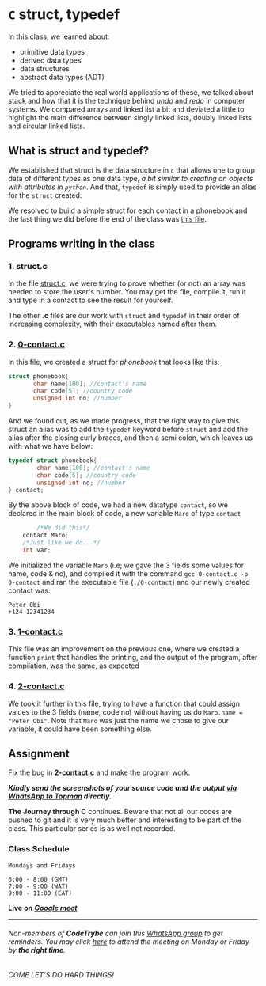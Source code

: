 # `C` struct, typedef
In this class, we learned about:
- primitive data types
- derived data types
- data structures
- abstract data types (ADT)

We tried to appreciate the real world applications of these, we talked about stack and how that it is the technique behind *undo* and *redo* in computer systems.
We compared arrays and linked list a bit and deviated a little to highlight the main difference between singly linked lists, doubly linked lists and circular linked lists.

## What is struct and typedef?
We established that struct is the data structure in `c` that allows one to group data of different types as one data type, *a bit similar to creating an objects with attributes in `python`*.
And that, `typedef` is simply used to provide an alias for the `struct` created.

We resolved to build a simple struct for each contact in a phonebook and the last thing we did before the end of the class was [this file](./2-contact.c).

## Programs writing in the class
### 1. struct.c
In the file [struct.c](./struct.c), we were trying to prove whether (or not) an array was needed to store the user's number.
You may get the file, compile it, run it and type in a contact to see the result for yourself.

The other **.c** files are our work with `struct` and `typedef` in their order of increasing complexity, with their executables named after them.

### 2. [0-contact.c](./0-contact.c)
In this file, we created a struct for *phonebook* that looks like this:
```c
struct phonebook{
       char name[100]; //contact's name
       char code[5]; //country code
       unsigned int no; //number
}
```
And we found out, as we made progress, that the right way to give this struct an alias was to add the `typedef` keyword before `struct` and add the alias after the closing curly braces, and then a semi colon, which leaves us with what we have below:
```c
typedef struct phonebook{
        char name[100]; //contact's name
        char code[5]; //country code
        unsigned int no; //number
} contact;
```

By the above block of code, we had a new datatype `contact`, so we declared in the main block of code, a new variable `Maro` of type `contact`
```c
        /*We did this*/
	contact Maro;
	/*Just like we do...*/
	int var;
```
We initialized the variable `Maro` (i.e; we gave the 3 fields some values for name, code & no), and compiled it with the command `gcc 0-contact.c -o 0-contact` and ran the executable file (`./0-contact`) and our newly created contact was:
```
Peter Obi
+124 12341234
```

### 3. [1-contact.c](./1-contact.c)
This file was an improvement on the previous one, where we created a function `print` that handles the printing, and the output of the program, after compilation, was the same, as expected

### 4. [2-contact.c](./2-contact.c)
We took it further in this file, trying to have a function that could assign values to the 3 fields (name, code no) without having us do `Maro.name = "Peter Obi"`.
Note that `Maro` was just the name we chose to give our variable, it could have been something else.

## Assignment
Fix the bug in [**2-contact.c**](./contact.c) and make the program work.

***Kindly send the screenshots of your source code and the output [via WhatsApp to Topman](https://wa.link/66ef36) directly.***

**The Journey through C** continues. Beware that not all our codes are pushed to git and it is very much better and interesting to be part of the class. This particular series is as well not recorded.

### Class Schedule
```
Mondays and Fridays

6:00 - 8:00 (GMT)
7:00 - 9:00 (WAT)
9:00 - 11:00 (EAT)
```
**Live on** [***Google meet***](http://meet.google.com/qii-wjoz-tte)

-----
###### Non-members of **CodeTrybe** can join this [WhatsApp group](https://chat.whatsapp.com/EIDan9CzMq7Ag6qJBTXh8F) to get reminders. You may click [here](http://meet.google.com/qii-wjoz-tte) to attend the meeting on Monday or Friday by **the right time**.
###### COME LET'S DO HARD THINGS!